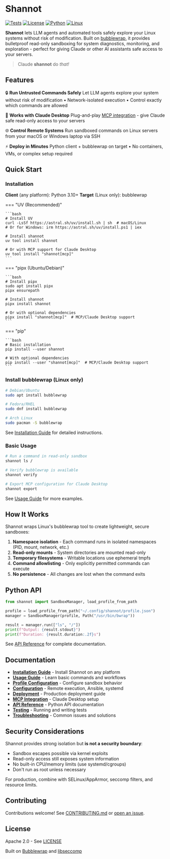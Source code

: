 # Shannot

[![Tests](https://github.com/corv89/shannot/actions/workflows/test.yml/badge.svg)](https://github.com/corv89/shannot/actions/workflows/test.yml)
[![License](https://img.shields.io/badge/License-Apache%202.0-blue.svg)](https://github.com/corv89/shannot/blob/main/LICENSE)
[![Python](https://img.shields.io/badge/python-3.10+-blue.svg)](https://www.python.org/downloads/)
[![Linux](https://img.shields.io/badge/os-linux-green.svg)](https://www.kernel.org/)

**Shannot** lets LLM agents and automated tools safely explore your Linux systems without risk of modification. Built on [bubblewrap](https://github.com/containers/bubblewrap), it provides bulletproof read-only sandboxing for system diagnostics, monitoring, and exploration - perfect for giving Claude or other AI assistants safe access to your servers.

> Claude __shannot__ do *that!*

## Features

:lock: **Run Untrusted Commands Safely**
Let LLM agents explore your system without risk of modification • Network-isolated execution • Control exactly which commands are allowed

:robot: **Works with Claude Desktop**
Plug-and-play [MCP integration](mcp.md) - give Claude safe read-only access to your servers

:globe_with_meridians: **Control Remote Systems**
Run sandboxed commands on Linux servers from your macOS or Windows laptop via SSH

:zap: **Deploy in Minutes**
Python client + bubblewrap on target • No containers, VMs, or complex setup required

## Quick Start

### Installation

**Client** (any platform): Python 3.10+
**Target** (Linux only): bubblewrap

=== "UV (Recommended)"

    ```bash
    # Install UV
    curl -LsSf https://astral.sh/uv/install.sh | sh  # macOS/Linux
    # Or for Windows: irm https://astral.sh/uv/install.ps1 | iex

    # Install shannot
    uv tool install shannot

    # Or with MCP support for Claude Desktop
    uv tool install "shannot[mcp]"
    ```

=== "pipx (Ubuntu/Debian)"

    ```bash
    # Install pipx
    sudo apt install pipx
    pipx ensurepath

    # Install shannot
    pipx install shannot

    # Or with optional dependencies
    pipx install "shannot[mcp]"  # MCP/Claude Desktop support
    ```

=== "pip"

    ```bash
    # Basic installation
    pip install --user shannot

    # With optional dependencies
    pip install --user "shannot[mcp]"  # MCP/Claude Desktop support
    ```

### Install bubblewrap (Linux only)

```bash
# Debian/Ubuntu
sudo apt install bubblewrap

# Fedora/RHEL
sudo dnf install bubblewrap

# Arch Linux
sudo pacman -S bubblewrap
```

See [Installation Guide](installation.md) for detailed instructions.

### Basic Usage

```bash
# Run a command in read-only sandbox
shannot ls /

# Verify bubblewrap is available
shannot verify

# Export MCP configuration for Claude Desktop
shannot export
```

See [Usage Guide](usage.md) for more examples.

## How It Works

Shannot wraps Linux's bubblewrap tool to create lightweight, secure sandboxes:

1. **Namespace isolation** - Each command runs in isolated namespaces (PID, mount, network, etc.)
2. **Read-only mounts** - System directories are mounted read-only
3. **Temporary filesystems** - Writable locations use ephemeral tmpfs
4. **Command allowlisting** - Only explicitly permitted commands can execute
5. **No persistence** - All changes are lost when the command exits

## Python API

```python
from shannot import SandboxManager, load_profile_from_path

profile = load_profile_from_path("~/.config/shannot/profile.json")
manager = SandboxManager(profile, Path("/usr/bin/bwrap"))

result = manager.run(["ls", "/"])
print(f"Output: {result.stdout}")
print(f"Duration: {result.duration:.2f}s")
```

See [API Reference](api.md) for complete documentation.

## Documentation

- **[Installation Guide](installation.md)** - Install Shannot on any platform
- **[Usage Guide](usage.md)** - Learn basic commands and workflows
- **[Profile Configuration](profiles.md)** - Configure sandbox behavior
- **[Configuration](configuration.md)** - Remote execution, Ansible, systemd
- **[Deployment](deployment.md)** - Production deployment guide
- **[MCP Integration](mcp.md)** - Claude Desktop setup
- **[API Reference](api.md)** - Python API documentation
- **[Testing](testing.md)** - Running and writing tests
- **[Troubleshooting](troubleshooting.md)** - Common issues and solutions

## Security Considerations

Shannot provides strong isolation but **is not a security boundary**:

- Sandbox escapes possible via kernel exploits
- Read-only access still exposes system information
- No built-in CPU/memory limits (use systemd/cgroups)
- Don't run as root unless necessary

For production, combine with SELinux/AppArmor, seccomp filters, and resource limits.

## Contributing

Contributions welcome! See [CONTRIBUTING.md](https://github.com/corv89/shannot/blob/main/CONTRIBUTING.md) or [open an issue](https://github.com/corv89/shannot/issues).

## License

Apache 2.0 - See [LICENSE](https://github.com/corv89/shannot/blob/main/LICENSE)

Built on [Bubblewrap](https://github.com/containers/bubblewrap) and [libseccomp](https://github.com/seccomp/libseccomp)
